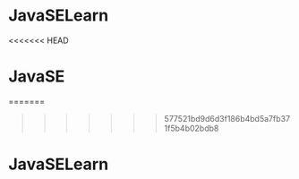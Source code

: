 # JavaSELearn
<<<<<<< HEAD
# JavaSE
=======
>>>>>>> 577521bd9d6d3f186b4bd5a7fb371f5b4b02bdb8
# JavaSELearn
